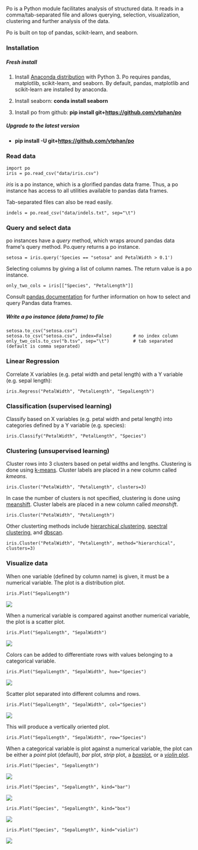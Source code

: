 
Po is a Python module facilitates analysis of structured data.  It reads in a comma/tab-separated file and allows querying, selection, visualization, clustering and further analysis of the data.

Po is built on top of pandas, scikit-learn, and seaborn.

### Installation

##### Fresh install

1. Install [Anaconda distribution](http://continuum.io/downloads) with Python 3.  Po requires pandas, matplotlib, scikit-learn, and seaborn.  By default, pandas, matplotlib and scikit-learn are installed by anaconda.

2. Install seaborn:  **conda install seaborn**

3. Install po from github:  **pip install git+https://github.com/vtphan/po**

##### Upgrade to the latest version

+ **pip install -U git+https://github.com/vtphan/po**

### Read data

```
import po
iris = po.read_csv("data/iris.csv")
```

*iris* is a po instance, which is a glorified pandas data frame.  Thus, a po instance has access to all utilities available to pandas data frames.

Tab-separated files can also be read easily.
```
indels = po.read_csv("data/indels.txt", sep="\t")
```

### Query and select data

po instances have a *query* method, which wraps around pandas data frame's query method.  Po.query returns a po instance.

```
setosa = iris.query('Species == "setosa" and PetalWidth > 0.1')
```

Selecting columns by giving a list of column names. The return value is a po instance.

```
only_two_cols = iris[["Species", "PetalLength"]]
```

Consult [pandas documentation](http://pandas.pydata.org/pandas-docs/stable/indexing.html) for further information on how to select and query Pandas data frames.

##### Write a po instance (data frame) to file

```
setosa.to_csv("setosa.csv")
setosa.to_csv("setosa.csv", index=False)        # no index column
only_two_cols.to_csv("b.tsv", sep="\t")         # tab separated (default is comma separated)
```

### Linear Regression
Correlate X variables (e.g. petal width and petal length) with a Y variable (e.g. sepal length):

```
iris.Regress("PetalWidth", "PetalLength", "SepalLength")
```

### Classification (supervised learning)
Classify based on X variables (e.g. petal width and petal length) into categories defined by a Y variable (e.g. species):

```
iris.Classify("PetalWidth", "PetalLength", "Species")
```

### Clustering (unsupervised learning)
Cluster rows into 3 clusters based on petal widths and lengths.  Clustering is done using [k-means](http://scikit-learn.org/stable/modules/clustering.html#k-means).  Cluster labels are placed in a new column called *_kmeans_*.

```
iris.Cluster("PetalWidth", "PetalLength", clusters=3)
```

In case the number of clusters is not specified, clustering is done using [meanshift](http://scikit-learn.org/stable/modules/clustering.html#mean-shift).  Cluster labels are placed in a new column called *_meanshift_*.

```
iris.Cluster("PetalWidth", "PetalLength")
```

Other clusterting methods include [hierarchical clustering](http://scikit-learn.org/stable/modules/clustering.html#hierarchical-clustering), [spectral clustering](http://scikit-learn.org/stable/modules/clustering.html#spectral-clustering), and [dbscan](http://scikit-learn.org/stable/modules/clustering.html#dbscan).

```
iris.Cluster("PetalWidth", "PetalLength", method="hierarchical", clusters=3)
```

### Visualize data

When one variable (defined by column name) is given, it must be a numerical variable.  The plot is a distribution plot.

```
iris.Plot("SepalLength")
```
<img src="images/1.png">

When a numerical variable is compared against another numerical variable, the plot is a scatter plot.

```
iris.Plot("SepalLength", "SepalWidth")
```
<img src="images/2.png">

Colors can be added to differentiate rows with values belonging to a categorical variable.

```
iris.Plot("SepalLength", "SepalWidth", hue="Species")
```
<img src="images/3.png">

Scatter plot separated into different columns and rows.
```
iris.Plot("SepalLength", "SepalWidth", col="Species")
```
<img src="images/4.png">

This will produce a vertically oriented plot.
```
iris.Plot("SepalLength", "SepalWidth", row="Species")
```

When a categorical variable is plot against a numerical variable, the plot can be either a *point* plot (default), *bar* plot, *strip* plot, a [*box*plot](https://en.wikipedia.org/wiki/Box_plot), or a [*violin* plot](https://en.wikipedia.org/wiki/Violin_plot).

```
iris.Plot("Species", "SepalLength")
```
<img src="images/5.png">

```
iris.Plot("Species", "SepalLength", kind="bar")
```
<img src="images/6.png">

```
iris.Plot("Species", "SepalLength", kind="box")
```
<img src="images/7.png">

```
iris.Plot("Species", "SepalLength", kind="violin")
```
<img src="images/8.png">





